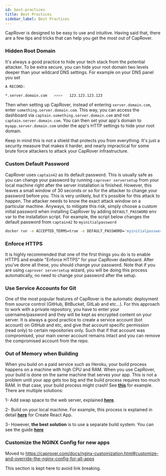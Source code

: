 ```yaml
---
id: best-practices
title: Best Practices
sidebar_label: Best Practices
---
```


CapRover is designed to be easy to use and intuitive. Having said that, there are a few tips and tricks that can help you get the most out of CapRover.

### Hidden Root Domain

It's always a good practice to hide your tech stack from the potential attacker. To be extra secure, you can hide your root domain two levels deeper than your wildcard DNS settings. For example on your DNS panel you set

```bash
A RECORD:

*.server.domain.com   >>>>   123.123.123.123
```

Then when setting up CapRover, instead of entering `server.domain.com`, enter `something.server.domain.com`. This way, you can access the dashboard via `captain.something.server.domain.com` and not `captain.server.domain.com`. You can then set your app's domain to `myapp.server.domain.com` under the app's HTTP settings to hide your root domain.

Keep in mind this is not a shield that protects you from everything. It's just a security measure that makes it harder, and nearly impractical for some brute force attackers to attack your CapRover infrastructure.

### Custom Default Password

CapRover uses `captain42` as its default password. This is usually safe as you can change your password by running `caprover serversetup` from your local machine right after the server installation is finished. However, this leaves a small window of 30 seconds or so for the attacker to change your password before you. This is very unlikely, but it's possible for this attack to happen. The attacker needs to know the exact attack window on a particular machine. Anyways, to mitigate this risk, simply choose a custom initial password when installing CapRover by adding `DEFAULT_PASSWORD` env var to the installation script. For example, the script below changes the default password from `captain42` to `myinitialpassword`

```bash
docker run -e ACCEPTED_TERMS=true -e DEFAULT_PASSWORD='myinitialpassword' -p 80:80 -p 443:443 -p 3000:3000 -v /var/run/docker.sock:/var/run/docker.sock -v /captain:/captain caprover/caprover
```

### Enforce HTTPS

It is highly recommended that one of the first things you do is to enable HTTPS and enable "Enforce HTTPS" for your CapRover dashboard. After you've done all these, you should change your password. Note that if you are using `caprover serversetup` wizard, you will be doing this process automatically, no need to change your password after the setup.

### Use Service Accounts for Git

One of the most popular features of CapRover is the automatic deployment from source control (GitHub, BitBucket, GitLab and etc...). For this approach to work with a private repository, you have to enter your username/password and they will be kept as encrypted content on your server. It is always a good practice to create a service account (bot account) on GitHub and etc, and give that account specific permission (read only) to certain repositories only. Such that if that account was compromised, your main owner account remains intact and you can remove the compromised account from the repo.

### Out of Memory when Building

When you build on a paid service such as Heroku, your build process happens on a machine with high CPU and RAM. When you use CapRover, your build is done on the same machine that serves your app. This is not a problem until your app gets too big and the build process requires too much RAM. In that case, your build process might crash! See [**this**](https://github.com/caprover/caprover/issues/315) for example. There are multiple solutions:

1- Add swap space to the web server, explained [**here**](https://www.digitalocean.com/community/tutorials/how-to-add-swap-space-on-ubuntu-16-04).

2- Build on your local machine. For example, this process is explained in detail [**here**](recipe-deploy-create-react-app.md) for Create React App.

3- However, **the best solution** is to use a separate build system. You can see the guide [**here**](ci-cd-integration.md)

### Customize the NGINX Config for new apps

Moved to https://caprover.com/docs/nginx-customization.html#customize-and-override-the-nginx-config-for-all-apps

This section is kept here to avoid link breaking.
